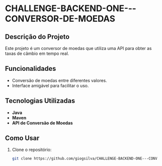 # CHALLENGE-BACKEND-ONE---CONVERSOR-DE-MOEDAS

## Descrição do Projeto

Este projeto é um conversor de moedas que utiliza uma API para obter as taxas de câmbio em tempo real.

## Funcionalidades

- Conversão de moedas entre diferentes valores.
- Interface amigável para facilitar o uso.

## Tecnologias Utilizadas

- **Java**
- **Maven**
- **API de Conversão de Moedas**

## Como Usar

1. Clone o repositório:
   ```bash
   git clone https://github.com/giogsilva/CHALLENGE-BACKEND-ONE---CONVERSOR-DE-MOEDAS-.git
   

